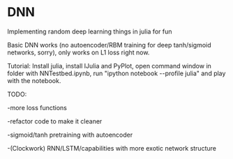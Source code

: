 # DNN
Implementing random deep learning things in julia for fun

Basic DNN works (no autoencoder/RBM training for deep tanh/sigmoid networks, sorry), only works on L1 loss right now.

Tutorial: Install julia, install IJulia and PyPlot, open command window in folder with NNTestbed.ipynb, run "ipython notebook --profile julia" and play with the notebook.

TODO:

-more loss functions

-refactor code to make it cleaner

-sigmoid/tanh pretraining with autoencoder

-(Clockwork) RNN/LSTM/capabilities with more exotic network structure
